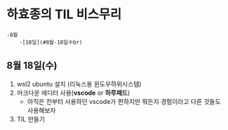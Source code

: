 # 하효종의 TIL 비스무리

    -8월
        -[18일](#8월-18일수br)


## 8월 18일(수)<br>
1. wsl2 ubuntu 설치 (리눅스용 윈도우하위시스템)
1. 마크다운 에디터 사용(**vscode** or **하루패드**)
    - 아직은 전부터 사용하던 vscode가 편하지만 뭐든지 경험이라고 다른 것들도 사용해보자
1. TIL 만들기